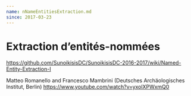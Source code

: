```yaml
---
name: nNameEntitiesExtraction.md
since: 2017-03-23
---
```


# Extraction d’entités-nommées

https://github.com/SunoikisisDC/SunoikisisDC-2016-2017/wiki/Named-Entity-Extraction-I

Matteo Romanello and Francesco Mambrini (Deutsches Archäologisches Institut, Berlin) https://www.youtube.com/watch?v=yxolXPWxmQ0